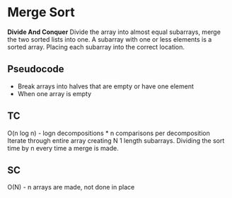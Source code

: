 # Merge Sort
**Divide And Conquer**
Divide the array into almost equal subarrays, merge the two sorted lists into one.
A subarray with one or less elements is a sorted array. Placing each subarray into the correct location.
## Pseudocode
- Break arrays into halves that are empty or have one element
- When one array is empty

## TC
O(n log n) - logn decompositions * n comparisons per decomposition
Iterate through entire array creating N 1 length subarrays. Dividing the sort time by n every time a merge is made.

## SC
O(N) - n arrays are made, not done in place